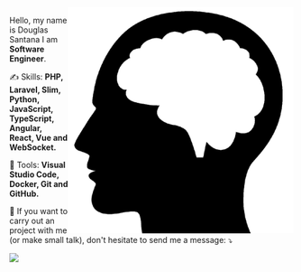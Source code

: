 <img src="https://raw.githubusercontent.com/douglasz1/douglasz1/main/pasta/computer-illustration.png" min-width="400px" max-width="400px" width="400px" align="right">

<p align="left"> 
  Hello, my name is Douglas Santana I am <strong>Software Engineer</strong>.<br>
</p>

<p align="left">
  ✍ Skills: <strong>PHP, Laravel, Slim, Python, JavaScript, TypeScript, Angular, React, Vue and WebSocket.</strong>
</p>

<p align="left">
  💼 Tools: <strong>Visual Studio Code, Docker, Git and GitHub.</strong>
</p>

<p align="left">
  💌 If you want to carry out an project with me (or make small talk), don't hesitate to send me a message: ⤵️
</p>

<p align="left">
   
  <a href="https://www.linkedin.com/in/douglasdna" alt="Linkedin">
  <img src="https://img.shields.io/badge/-Linkedin-0e76a8?style=for-the-badge&logo=Linkedin&logoColor=white&link=https://www.linkedin.com/in/douglasdna/" /></a>

</p>  
